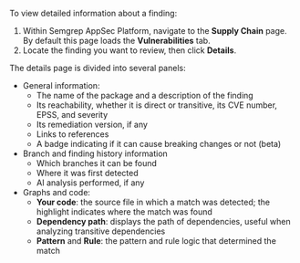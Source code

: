 To view detailed information about a finding:

1. Within Semgrep AppSec Platform, navigate to the **Supply Chain** page. By default this page loads the **Vulnerabilities** tab.
1. Locate the finding you want to review, then click **Details**.

The details page is divided into several panels:

- General information: 
  - The name of the package and a description of the finding
  - Its reachability, whether it is direct or transitive, its CVE number, EPSS, and severity
  - Its remediation version, if any
  - Links to references
  - A badge indicating if it can cause breaking changes or not (beta)
- Branch and finding history information
  - Which branches it can be found
  - Where it was first detected
  - AI analysis performed, if any
- Graphs and code:
  - **Your code**: the source file in which a match was detected; the highlight indicates where the match was found
  - **Dependency path**: displays the path of dependencies, useful when analyzing transitive dependencies
  - **Pattern** and **Rule**: the pattern and rule logic that determined the match 
